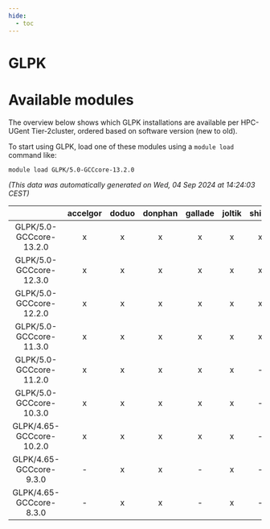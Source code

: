 ```yaml
---
hide:
  - toc
---
```


GLPK
====

# Available modules


The overview below shows which GLPK installations are available per HPC-UGent Tier-2cluster, ordered based on software version (new to old).

To start using GLPK, load one of these modules using a `module load` command like:

```shell
module load GLPK/5.0-GCCcore-13.2.0
```

*(This data was automatically generated on Wed, 04 Sep 2024 at 14:24:03 CEST)*  

| |accelgor|doduo|donphan|gallade|joltik|shinx|skitty|
| :---: | :---: | :---: | :---: | :---: | :---: | :---: | :---: |
|GLPK/5.0-GCCcore-13.2.0|x|x|x|x|x|x|x|
|GLPK/5.0-GCCcore-12.3.0|x|x|x|x|x|x|x|
|GLPK/5.0-GCCcore-12.2.0|x|x|x|x|x|x|x|
|GLPK/5.0-GCCcore-11.3.0|x|x|x|x|x|x|x|
|GLPK/5.0-GCCcore-11.2.0|x|x|x|x|x|-|x|
|GLPK/5.0-GCCcore-10.3.0|x|x|x|x|x|-|x|
|GLPK/4.65-GCCcore-10.2.0|x|x|x|x|x|-|x|
|GLPK/4.65-GCCcore-9.3.0|-|x|x|-|x|-|x|
|GLPK/4.65-GCCcore-8.3.0|-|x|x|-|x|-|x|

